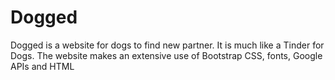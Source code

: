 # Dogged

Dogged is a website for dogs to find new partner. It is much like a Tinder for Dogs. The website makes an extensive use of Bootstrap CSS, fonts, Google APIs and HTML
